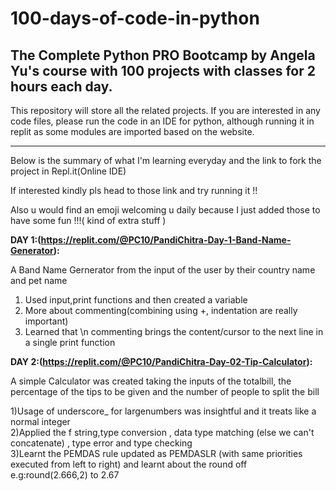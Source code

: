 # 100-days-of-code-in-python
The Complete Python PRO Bootcamp by Angela Yu's course with 100 projects with classes for 2 hours each day.
-----------------------------------------------------------------------------------------------------------------------------------------------------------------------------------
This repository will store all the related projects. If you are interested in any code files, please run the code in an IDE for python, although running it in replit as some modules are imported based on the website.
___________________________________________________________________________________________________________________________________________________________________________________
Below is the summary of what I'm learning everyday and the link to fork the project in Repl.it(Online IDE)

If interested kindly pls head to those link and try running it !! 

Also u would find an emoji welcoming u daily because I just added those to have some fun !!!( kind of extra stuff )

**DAY 1:(https://replit.com/@PC10/PandiChitra-Day-1-Band-Name-Generator):**

A Band Name Gernerator from the input of the user by their country name and pet name
1) Used input,print functions and then created a variable
2) More about commenting(combining using +, indentation are really important)
3) Learned that \n commenting brings the content/cursor to the next line in a single print function

**DAY 2:(https://replit.com/@PC10/PandiChitra-Day-02-Tip-Calculator):**
 
 A simple Calculator was created taking the inputs of the totalbill, the percentage of the tips to be given and the number of people to split the bill
 
 1)Usage of underscore_ for largenumbers was insightful and it treats like a normal integer\
 2)Applied the f string,type conversion , data type matching (else we can't concatenate) , type error and type checking<br/>
 3)Learnt the PEMDAS rule updated as PEMDASLR (with same priorities executed from left to right) and learnt about the round off e.g:round(2.666,2) to 2.67
 

